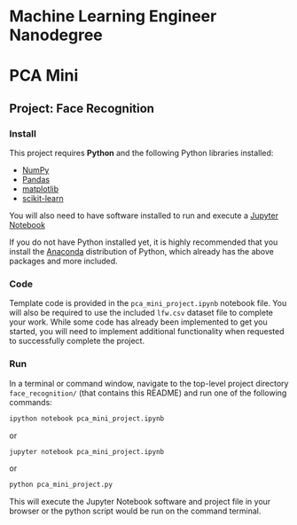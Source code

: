 # Machine Learning Engineer Nanodegree
# PCA Mini
## Project: Face Recognition

### Install

This project requires **Python** and the following Python libraries installed:

- [NumPy](http://www.numpy.org/)
- [Pandas](http://pandas.pydata.org/)
- [matplotlib](http://matplotlib.org/)
- [scikit-learn](http://scikit-learn.org/stable/)

You will also need to have software installed to run and execute a [Jupyter Notebook](http://ipython.org/notebook.html)

If you do not have Python installed yet, it is highly recommended that you install the [Anaconda](http://continuum.io/downloads) distribution of Python, which already has the above packages and more included. 

### Code

Template code is provided in the `pca_mini_project.ipynb` notebook file. You will also be required to use the included `lfw.csv` dataset file to complete your work. While some code has already been implemented to get you started, you will need to implement additional functionality when requested to successfully complete the project. 

### Run

In a terminal or command window, navigate to the top-level project directory `face_recognition/` (that contains this README) and run one of the following commands:

```bash
ipython notebook pca_mini_project.ipynb
```  
or
```bash
jupyter notebook pca_mini_project.ipynb
```
or
```bash
python pca_mini_project.py
```

This will execute the Jupyter Notebook software and project file in your browser or the python script would be run on the command terminal.